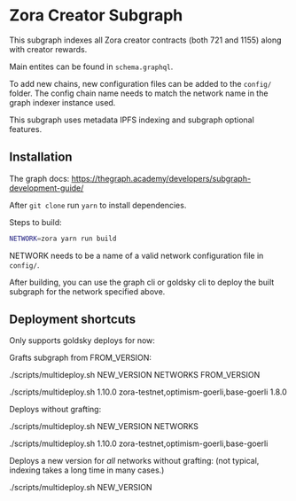 # Zora Creator Subgraph

This subgraph indexes all Zora creator contracts (both 721 and 1155) along with creator rewards.

Main entites can be found in `schema.graphql`.

To add new chains, new configuration files can be added to the `config/` folder. The config chain name needs to match the network name in the graph indexer instance used.

This subgraph uses metadata IPFS indexing and subgraph optional features.

## Installation

The graph docs: https://thegraph.academy/developers/subgraph-development-guide/

After `git clone` run `yarn` to install dependencies.


Steps to build:

```sh
NETWORK=zora yarn run build

```

NETWORK needs to be a name of a valid network configuration file in `config/`.


After building, you can use the graph cli or goldsky cli to deploy the built subgraph for the network specified above.


## Deployment shortcuts

Only supports goldsky deploys for now:

Grafts subgraph from FROM_VERSION:

./scripts/multideploy.sh NEW_VERSION NETWORKS FROM_VERSION

./scripts/multideploy.sh 1.10.0 zora-testnet,optimism-goerli,base-goerli 1.8.0

Deploys without grafting:

./scripts/multideploy.sh NEW_VERSION NETWORKS

./scripts/multideploy.sh 1.10.0 zora-testnet,optimism-goerli,base-goerli

Deploys a new version for _all_ networks without grafting: (not typical, indexing takes a long time in many cases.)

./scripts/multideploy.sh NEW_VERSION

